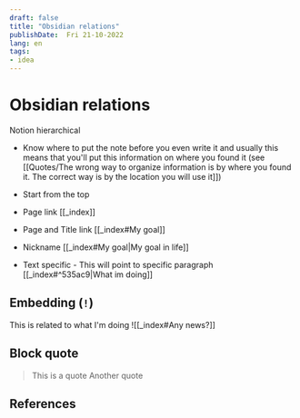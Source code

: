 ```yaml
---
draft: false
title: "Obsidian relations"
publishDate:  Fri 21-10-2022
lang: en
tags:
- idea
---
```

# Obsidian relations

Notion hierarchical 
- Know where to put the note before you even write it and usually this means that you'll put this information on where you found it (see [[Quotes/The wrong way to organize information is by where you found it. The correct way is by the location you will use it]])
- Start from the top

- Page link
[[_index]]
- Page and Title link
[[_index#My goal]]
- Nickname
[[_index#My goal|My goal in life]]
- Text specific - This will point to specific paragraph
[[_index#^535ac9|What im doing]]


## Embedding (`!`)

This is related to what I'm doing ![[_index#Any news?]]

## Block quote

> This is a quote
> Another quote


## References

